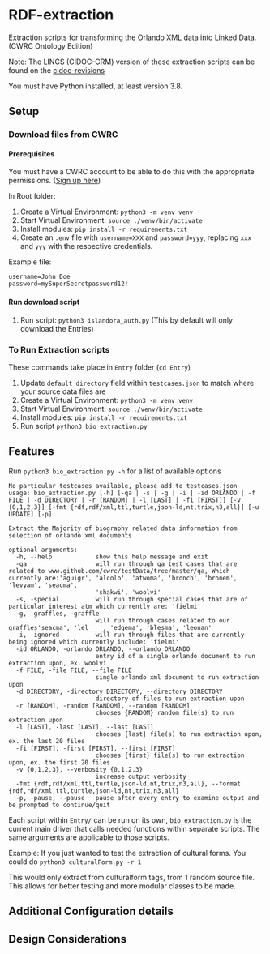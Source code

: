 # RDF-extraction

Extraction scripts for transforming the Orlando XML data into Linked Data. (CWRC Ontology Edition)

Note: The LINCS (CIDOC-CRM) version of these extraction scripts can be found on the [cidoc-revisions](https://github.com/cwrc/RDF-extraction)

You must have Python installed, at least version 3.8.

## Setup

### Download files from CWRC

#### Prerequisites

You must have a CWRC account to be able to do this with the appropriate permissions. ([Sign up here](https://cwrc.ca/user))

In Root folder:

1. Create a Virtual Environment:
`python3 -m venv venv`
1. Start Virtual Environment:
`source ./venv/bin/activate`
1. Install modules:
`pip install -r requirements.txt`
1. Create an `.env` file with `username=XXX` and `password=yyy`, replacing `xxx` and `yyy` with the respective credentials.

Example file:

```env
username=John Doe
password=mySuperSecretpassword12!
```

#### Run download script

1. Run script:
`python3 islandora_auth.py`
(This by default will only download the Entries)

### To Run Extraction scripts

These commands take place in `Entry` folder (`cd Entry`)

1. Update `default directory` field within `testcases.json` to match where your source data files are
1. Create a Virtual Environment:
`python3 -m venv venv`
1. Start Virtual Environment:
`source ./venv/bin/activate` 
1. Install modules:
`pip install -r requirements.txt`
1. Run script `python3 bio_extraction.py`

## Features
Run `python3 bio_extraction.py -h` for a list of available options

```
No particular testcases available, please add to testcases.json
usage: bio_extraction.py [-h] [-qa | -s | -g | -i | -id ORLANDO | -f FILE | -d DIRECTORY | -r [RANDOM] | -l [LAST] | -fi [FIRST]] [-v {0,1,2,3}] [-fmt {rdf,rdf/xml,ttl,turtle,json-ld,nt,trix,n3,all}] [-u UPDATE] [-p]

Extract the Majority of biography related data information from selection of orlando xml documents

optional arguments:
  -h, --help            show this help message and exit
  -qa                   will run through qa test cases that are related to www.github.com/cwrc/testData/tree/master/qa, Which currently are:'aguigr', 'alcolo', 'atwoma', 'bronch', 'bronem', 'levyam', 'seacma',
                        'shakwi', 'woolvi'
  -s, -special          will run through special cases that are of particular interest atm which currently are: 'fielmi'
  -g, -graffles, -graffle
                        will run through cases related to our graffles'seacma', 'lel___', 'edgema', 'blesma', 'leonan'
  -i, -ignored          will run through files that are currently being ignored which currently include: 'fielmi'
  -id ORLANDO, -orlando ORLANDO, --orlando ORLANDO
                        entry id of a single orlando document to run extraction upon, ex. woolvi
  -f FILE, -file FILE, --file FILE
                        single orlando xml document to run extraction upon
  -d DIRECTORY, -directory DIRECTORY, --directory DIRECTORY
                        directory of files to run extraction upon
  -r [RANDOM], -random [RANDOM], --random [RANDOM]
                        chooses {RANDOM} random file(s) to run extraction upon
  -l [LAST], -last [LAST], --last [LAST]
                        chooses {last} file(s) to run extraction upon, ex. the last 20 files
  -fi [FIRST], -first [FIRST], --first [FIRST]
                        chooses {first} file(s) to run extraction upon, ex. the first 20 files
  -v {0,1,2,3}, --verbosity {0,1,2,3}
                        increase output verbosity
  -fmt {rdf,rdf/xml,ttl,turtle,json-ld,nt,trix,n3,all}, --format {rdf,rdf/xml,ttl,turtle,json-ld,nt,trix,n3,all}
  -p, -pause, --pause   pause after every entry to examine output and be prompted to continue/quit
```

Each script within `Entry/` can be run on its own, `bio_extraction.py` is the current main driver that calls needed functions within separate scripts. The same arguments are applicable to those scripts.

Example:
If you just wanted to test the extraction of cultural forms. You could do `python3 culturalForm.py -r 1`

This would only extract from culturalform tags, from 1 random source file. This allows for better testing and more modular classes to be made.

## Additional Configuration details

## Design Considerations
